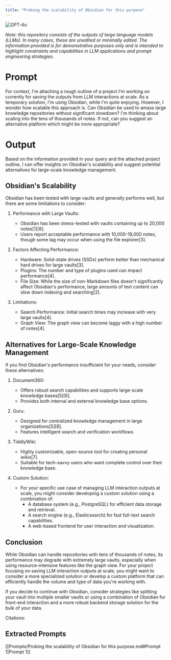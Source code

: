 ```yaml
---
title: "Probing the scalability of Obsidian for this purpose"
---
```

![GPT-4o](https://img.shields.io/badge/GPT--4o-3333FF?style=for-the-badge&logo=openai&logoColor=white)



*Note: this repository consists of the outputs of large language models (LLMs). In many cases, these are unedited or minimally edited. The information provided is for demonstrative purposes only and is intended to highlight constraints and capabilities in LLM applications and prompt engineering strategies.*


# Prompt

For context, I'm attaching a rough outline of a project I'm working on currently for saving the outputs from LLM interactions at scale. As a temporary solution, I'm using Obsidian, while I'm quite enjoying. However, I wonder how scalable this approach is. Can Obsidian be used to amass large knowledge repositories without significant slowdown? I'm thinking about scaling into the tens of thousands of notes. If not, can you suggest an alternative platform which might be more appropriate?

# Output

Based on the information provided in your query and the attached project outline, I can offer insights on Obsidian's scalability and suggest potential alternatives for large-scale knowledge management.

## Obsidian's Scalability

Obsidian has been tested with large vaults and generally performs well, but there are some limitations to consider:

1. Performance with Large Vaults:
   - Obsidian has been stress-tested with vaults containing up to 20,000 notes[1][8].
   - Users report acceptable performance with 10,000-18,000 notes, though some lag may occur when using the file explorer[3].

2. Factors Affecting Performance:
   - Hardware: Solid-state drives (SSDs) perform better than mechanical hard drives for large vaults[3].
   - Plugins: The number and type of plugins used can impact performance[4].
   - File Size: While the size of non-Markdown files doesn't significantly affect Obsidian's performance, large amounts of text content can slow down indexing and searching[2].

3. Limitations:
   - Search Performance: Initial search times may increase with very large vaults[4].
   - Graph View: The graph view can become laggy with a high number of notes[4].

## Alternatives for Large-Scale Knowledge Management

If you find Obsidian's performance insufficient for your needs, consider these alternatives:

1. Document360:
   - Offers robust search capabilities and supports large-scale knowledge bases[5][6].
   - Provides both internal and external knowledge base options.

2. Guru:
   - Designed for centralized knowledge management in large organizations[5][6].
   - Features intelligent search and verification workflows.

3. TiddlyWiki:
   - Highly customizable, open-source tool for creating personal wikis[7].
   - Suitable for tech-savvy users who want complete control over their knowledge base.

4. Custom Solution:
   - For your specific use case of managing LLM interaction outputs at scale, you might consider developing a custom solution using a combination of:
     - A database system (e.g., PostgreSQL) for efficient data storage and retrieval.
     - A search engine (e.g., Elasticsearch) for fast full-text search capabilities.
     - A web-based frontend for user interaction and visualization.

## Conclusion

While Obsidian can handle repositories with tens of thousands of notes, its performance may degrade with extremely large vaults, especially when using resource-intensive features like the graph view. For your project focusing on saving LLM interaction outputs at scale, you might want to consider a more specialized solution or develop a custom platform that can efficiently handle the volume and type of data you're working with.

If you decide to continue with Obsidian, consider strategies like splitting your vault into multiple smaller vaults or using a combination of Obsidian for front-end interaction and a more robust backend storage solution for the bulk of your data.

Citations:





## Extracted Prompts
[[Prompts/Probing the scalability of Obsidian for this purpose.md#Prompt 1|Prompt 1]]
